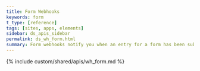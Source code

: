 ```yaml
---
title: Form Webhooks
keywords: form
t_type: [reference]
tags: [sites, apps, elements]
sidebar: ds_apis_sidebar
permalink: ds_wh_form.html
summary: Form webhooks notify you when an entry for a form has been submitted.
---
```

{% include custom/shared/apis/wh_form.md %}
